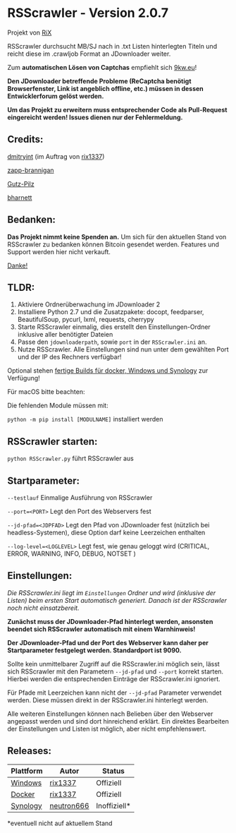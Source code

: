 #  RSScrawler - Version 2.0.7
Projekt von [RiX](https://github.com/rix1337/RSScrawler/commits)

RSScrawler durchsucht MB/SJ nach in .txt Listen hinterlegten Titeln und reicht diese im .crawljob Format an JDownloader weiter.

Zum **automatischen Lösen von Captchas** empfiehlt sich [9kw.eu](https://www.9kw.eu/register_87296.html)!

**Den JDownloader betreffende Probleme (ReCaptcha benötigt Browserfenster, Link ist angeblich offline, etc.) müssen in dessen Entwicklerforum gelöst werden.**

**Um das Projekt zu erweitern muss entsprechender Code als Pull-Request eingereicht werden! Issues dienen nur der Fehlermeldung.**

## Credits:
[dmitryint](https://github.com/dmitryint/RSScrawler/) (im Auftrag von [rix1337](https://github.com/rix1337))

[zapp-brannigan](https://github.com/zapp-brannigan/own-pyload-plugins/blob/master/hooks/MovieblogFeed.py)

[Gutz-Pilz](https://github.com/Gutz-Pilz/pyLoad-stuff/blob/master/SJ.py)

[bharnett](https://github.com/bharnett/Infringer/blob/master/LinkRetrieve.py)

## Bedanken:

**Das Projekt nimmt keine Spenden an.** Um sich für den aktuellen Stand von RSScrawler zu bedanken können Bitcoin gesendet werden. Features und Support werden hier nicht verkauft.

[Danke!](https://github.com/rix1337/thanks)

## TLDR:

1. Aktiviere Ordnerüberwachung im JDownloader 2
2. Installiere Python 2.7 und die Zusatzpakete: docopt, feedparser, BeautifulSoup, pycurl, lxml, requests, cherrypy
3. Starte RSScrawler einmalig, dies erstellt den Einstellungen-Ordner inklusive aller benötigter Dateien
4. Passe den ```jdownloaderpath```, sowie ```port``` in der ```RSScrawler.ini``` an.
5. Nutze RSScrawler. Alle Einstellungen sind nun unter dem gewählten Port und der IP des Rechners verfügbar!

Optional stehen [fertige Builds für docker, Windows und Synology](#releases) zur Verfügung!

Für macOS bitte beachten:

Die fehlenden Module müssen mit:

```python -m pip install [MODULNAME]``` installiert werden

## RSScrawler starten:

```python RSScrawler.py``` führt RSScrawler aus

## Startparameter:

  ```--testlauf```                Einmalige Ausführung von RSScrawler

  ```--port=<PORT>```             Legt den Port des Webservers fest
  
  ```--jd-pfad=<JDPFAD>```        Legt den Pfad von JDownloader fest (nützlich bei headless-Systemen), diese Option darf keine Leerzeichen enthalten

  ```--log-level=<LOGLEVEL>```    Legt fest, wie genau geloggt wird (CRITICAL, ERROR, WARNING, INFO, DEBUG, NOTSET )

## Einstellungen:
*Die RSScrawler.ini liegt im ```Einstellungen``` Ordner und wird (inklusive der Listen) beim ersten Start automatisch generiert. Danach ist der RSScrawler noch nicht einsatzbereit.*

**Zunächst muss der JDownloader-Pfad hinterlegt werden, ansonsten beendet sich RSScrawler automatisch mit einem Warnhinweis!**

**Der JDownloader-Pfad und der Port des Webserver kann daher per Startparameter festgelegt werden. Standardport ist 9090.**

Sollte kein unmittelbarer Zugriff auf die RSScrawler.ini möglich sein, lässt sich RSScrawler mit den Parametern ```--jd-pfad``` und ```--port``` korrekt starten. Hierbei werden die entsprechenden Einträge der RSScrawler.ini ignoriert.

Für Pfade mit Leerzeichen kann nicht der ```--jd-pfad``` Parameter verwendet werden. Diese müssen direkt in der RSScrawler.ini hinterlegt werden.

Alle weiteren Einstellungen können nach Belieben über den Webserver angepasst werden und sind dort hinreichend erklärt. Ein direktes Bearbeiten der Einstellungen und Listen ist möglich, aber nicht empfehlenswert.

## Releases:

Plattform | Autor | Status
---|---|---
[Windows](https://github.com/rix1337/RSScrawler/releases) | [rix1337](https://github.com/rix1337) | Offiziell
[Docker](https://hub.docker.com/r/rix1337/docker-rsscrawler/) | [rix1337](https://github.com/rix1337) | Offiziell
[Synology](https://spk.netzbaer.de/rsscrawler) | [neutron666](https://github.com/neutron666) | Inoffiziell*

*eventuell nicht auf aktuellem Stand
